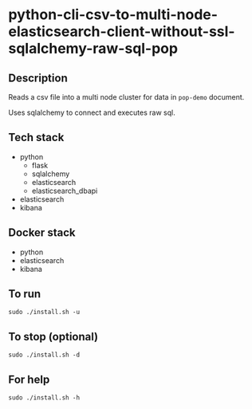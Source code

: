 # python-cli-csv-to-multi-node-elasticsearch-client-without-ssl-sqlalchemy-raw-sql-pop

## Description
Reads a csv file into a multi node cluster for data in `pop-demo` document.

Uses sqlalchemy to connect and executes raw sql.

## Tech stack
- python
    - flask
    - sqlalchemy
    - elasticsearch
    - elasticsearch_dbapi
- elasticsearch
- kibana

## Docker stack
- python
- elasticsearch
- kibana

## To run
`sudo ./install.sh -u`

## To stop (optional)
`sudo ./install.sh -d`

## For help
`sudo ./install.sh -h`
